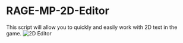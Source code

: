 # RAGE-MP-2D-Editor
This script will allow you to quickly and easily work with 2D text in the game.
![2D Editor](https://media.discordapp.net/attachments/501253471580848158/547897006756986886/unknown.png)
